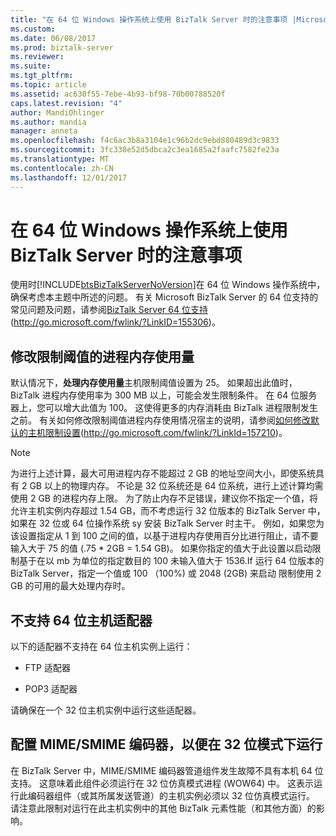 ```yaml
---
title: "在 64 位 Windows 操作系统上使用 BizTalk Server 时的注意事项 |Microsoft 文档"
ms.custom: 
ms.date: 06/08/2017
ms.prod: biztalk-server
ms.reviewer: 
ms.suite: 
ms.tgt_pltfrm: 
ms.topic: article
ms.assetid: ac630f55-7ebe-4b93-bf98-70b00788520f
caps.latest.revision: "4"
author: MandiOhlinger
ms.author: mandia
manager: anneta
ms.openlocfilehash: f4c6ac3b8a3104e1c96b2dc9ebd880489d3c9833
ms.sourcegitcommit: 3fc338e52d5dbca2c3ea1685a2faafc7582fe23a
ms.translationtype: MT
ms.contentlocale: zh-CN
ms.lasthandoff: 12/01/2017
---
```

# <a name="considerations-while-using-biztalk-server-on-a-64-bit-windows-operating-system"></a>在 64 位 Windows 操作系统上使用 BizTalk Server 时的注意事项
使用时[!INCLUDE[btsBizTalkServerNoVersion](../includes/btsbiztalkservernoversion-md.md)]在 64 位 Windows 操作系统中，确保考虑本主题中所述的问题。 有关 Microsoft BizTalk Server 的 64 位支持的常见问题及问题，请参阅[BizTalk Server 64 位支持](http://go.microsoft.com/fwlink/?LinkID=155306)(http://go.microsoft.com/fwlink/?LinkID=155306)。  
  
## <a name="modify-the-process-memory-usage-throttling-threshold"></a>修改限制阈值的进程内存使用量  
 默认情况下，**处理内存使用量**主机限制阈值设置为 25。 如果超出此值时，BizTalk 进程内存使用率为 300 MB 以上，可能会发生限制条件。 在 64 位服务器上，您可以增大此值为 100。 这使得更多的内存消耗由 BizTalk 进程限制发生之前。 有关如何修改限制阈值进程内存使用情况宿主的说明，请参阅[如何修改默认的主机限制设置](http://go.microsoft.com/fwlink/?LinkId=157210)(http://go.microsoft.com/fwlink/?LinkId=157210)。  
  
> [!NOTE]  
>  为进行上述计算，最大可用进程内存不能超过 2 GB 的地址空间大小，即使系统具有 2 GB 以上的物理内存。 不论是 32 位系统还是 64 位系统，进行上述计算均需使用 2 GB 的进程内存上限。 为了防止内存不足错误，建议你不指定一个值，将允许主机实例内存超过 1.54 GB，而不考虑运行 32 位版本的 BizTalk Server 中，如果在 32 位或 64 位操作系统 sy 安装 BizTalk Server 时主干。 例如，如果您为该设置指定从 1 到 100 之间的值，以基于进程内存使用百分比进行阻止，请不要输入大于 75 的值 (.75 * 2GB = 1.54 GB)。 如果你指定的值大于此设置以启动限制基于在以 mb 为单位的指定数目的 100 未输入值大于 1536.If 运行 64 位版本的 BizTalk Server，指定一个值或 100 （100%) 或 2048 (2GB) 来启动 限制使用 2 GB 的可用的最大处理内存时。  
  
## <a name="adapters-that-do-not-support-64-bit-hosts"></a>不支持 64 位主机适配器  
 以下的适配器不支持在 64 位主机实例上运行：  
  
-   FTP 适配器  
  
-   POP3 适配器  
  
 请确保在一个 32 位主机实例中运行这些适配器。  
  
## <a name="configure-the-mimesmime-encoder-to-run-in-32-bit-mode"></a>配置 MIME/SMIME 编码器，以便在 32 位模式下运行  
 在 BizTalk Server 中，MIME/SMIME 编码器管道组件发生故障不具有本机 64 位支持。 这意味着此组件必须运行在 32 位仿真模式进程 (WOW64) 中。 这表示运行此编码器组件（或其所属发送管道）的主机实例必须以 32 位仿真模式运行。 请注意此限制对运行在此主机实例中的其他 BizTalk 元素性能（和其他方面）的影响。